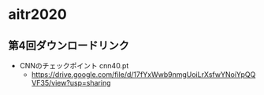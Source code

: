 # aitr2020

## 第4回ダウンロードリンク
- CNNのチェックポイント cnn40.pt
    - https://drive.google.com/file/d/17fYxWwb9nmgUoiLrXsfwYNoiYpQQVF35/view?usp=sharing
